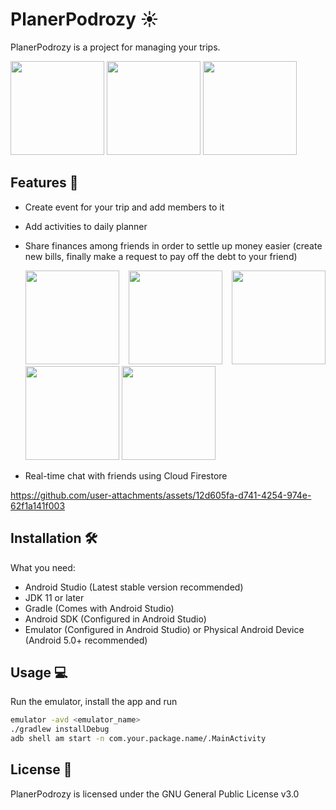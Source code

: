# PlanerPodrozy :sunny:

PlanerPodrozy is a project for managing your trips.

<p align="justify">
  <img src="https://github.com/user-attachments/assets/391cd877-e286-4cdd-90b7-62a105205777" width="150"/>
  <img src="https://github.com/user-attachments/assets/e34a01c8-c820-481b-8b97-7e95b81e8042" width="150"/>
  <img src="https://github.com/user-attachments/assets/3aeed3ee-bbfc-4169-9a74-1a298efd5865" width="150"/>
</p>


## Features :star2:

- Create event for your trip and add members to it
- Add activities to daily planner
- Share finances among friends in order to settle up money easier (create new bills, finally make a request to pay off the debt to your friend)
  
  <p align="justify">
    <img src="https://github.com/user-attachments/assets/6bc5dd21-ca8c-4d43-9710-03219c8fb556" width="150"/>
    <img src="https://github.com/user-attachments/assets/41af08a6-1636-4524-b127-f9644c18a296" width="150"/>
    <img src="https://github.com/user-attachments/assets/3e04688a-4945-4a1c-9a0a-d6ef30004515" width="150"/>
    <img src="https://github.com/user-attachments/assets/760ceeb2-a8e4-42bd-b076-6f75a32b0679" width="150"/>
    <img src="https://github.com/user-attachments/assets/ac46a0a1-f0ee-466e-bda7-ae8e5cd37f54" width="150"/>
  </p>
- Real-time chat with friends using Cloud Firestore

https://github.com/user-attachments/assets/12d605fa-d741-4254-974e-62f1a141f003


## Installation :hammer_and_wrench:

What you need:
- Android Studio (Latest stable version recommended)
- JDK 11 or later
- Gradle (Comes with Android Studio)
- Android SDK (Configured in Android Studio)
- Emulator (Configured in Android Studio) or Physical Android Device (Android 5.0+ recommended)

## Usage :computer:
Run the emulator, install the app and run
```bash
emulator -avd <emulator_name>
./gradlew installDebug
adb shell am start -n com.your.package.name/.MainActivity
```

## License :page_with_curl:
PlanerPodrozy is licensed under the GNU General Public License v3.0

